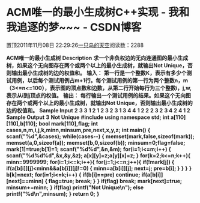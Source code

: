 
# ACM唯一的最小生成树C++实现 - 我和我追逐的梦~~~ - CSDN博客


置顶2011年11月08日 22:29:26[一只鸟的天空](https://me.csdn.net/heyongluoyao8)阅读数：2288


**ACM唯一的最小生成树**
**Description**
**求一个非负权边的无向连通图的最小生成树，如果这个无向图存在两个或两个以上的最小生成树，就输出Not Unique，否则输出最小生成树的边的权值和。**
**输入：**
**第一行是一个整数K，表示有多少个测试用例，以后每个测试用例占m+1行。每个测试用例的第一行为两个整数n，m（3<=n<=100），表示图的顶点数和边数，从第二行开始每行为三个整数i，j,w,表示从i到j顶点的权值。**
**输出：**
**每行输出一个测试用例的结果。如果这个无向图存在两个或两个以上的最小生成树，就输出Not Unique，否则输出最小生成树的边的权值和。**
**Sample Input**
**2**
**3 3**
**1 2 1**
**2 3 2**
**3 1 3**
**4 4**
**1 2 2**
**2 3 2**
**3 4 2**
**4 1 2**
**Sample Output**
**3**
**Not Unique**
**\#include<iostream>**
**using namespace std;**
**int a[110][110],b[110];**
**bool mark[110],flag;**
**int cases,n,m,i,j,k,minn,minsum,pre,next,x,y,z;**
**int main()**
**{**
**scanf("%d",&cases);**
**while(cases--)**
**{**
**memset(mark,false,sizeof(mark));**
**memset(a,0,sizeof(a));**
**memset(b,0,sizeof(b));**
**minsum=0;flag=false;**
**mark[1]=true;b[1]=1;**
**scanf("%d%d",&n,&m);**
**for(i=1;i<=m;i++) { scanf("%d%d%d",&x,&y,&z); a[x][y]=z;a[y][x]=z; }**
**for(k=2;k<=n;k++){**
**minn=9999999;**
**for(i=1;i<=k;i++){**
**for(j=1;j<=n;j++){**
**if(!mark[j]) {**
**if(a[b[i]][j]<minn&&a[b[i]][j]!=0) { minn=a[b[i]][j]; next=j; pre=b[i]; }**
**}**
**}**
**}**
**b[k]=next;**
**for(i=1;i<=k;i++)**
**{**
**if(b[i]==pre) continue;**
**if(a[b[i]][next]==minn) { flag=true; break; }**
**}**
**if(flag) break;**
**mark[next]=true;**
**minsum+=minn;**
**}**
**if(flag) printf("Not Unique\n"); else printf("%d\n",minsum);**
**}**
**return 0;**
**}**


